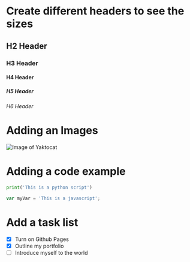 # Create different headers to see the sizes
## H2 Header
### H3 Header
#### H4 Header
##### H5 Header
###### H6 Header

# Adding an Images
![Image of Yaktocat](https://octodex.github.com/images/yaktocat.png)

# Adding a code example
```python
print('This is a python script')
```
``` javascript
var myVar = 'This is a javascript';
```
# Add a task list
- [x] Turn on Github Pages
- [x] Outline my portfolio
- [ ] Introduce myself to the world
